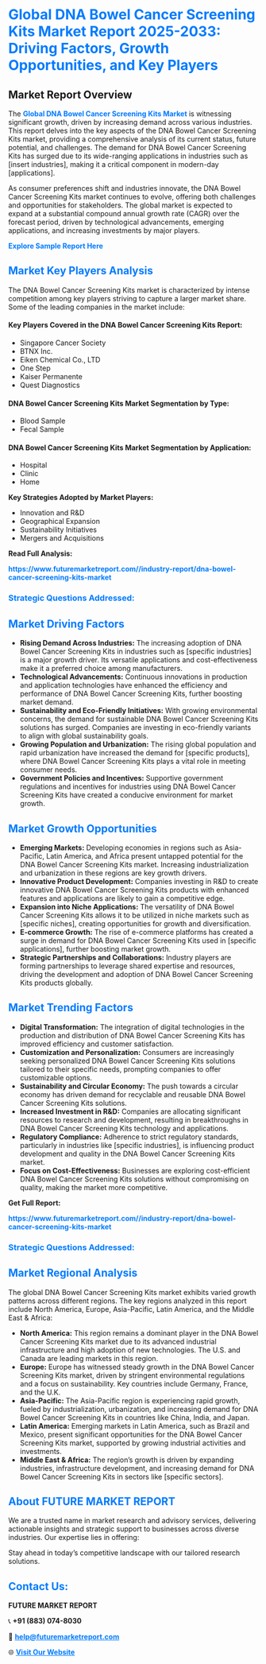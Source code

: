 <h1 style="color: #007BFF;">Global DNA Bowel Cancer Screening Kits Market Report 2025-2033: Driving Factors, Growth Opportunities, and Key Players</h1>

<section id="overview">
<h2>Market Report Overview</h2>
<p>The <a href="https://www.futuremarketreport.com//industry-report/dna-bowel-cancer-screening-kits-market" style="color: #007BFF; text-decoration: none;"><strong>Global DNA Bowel Cancer Screening Kits Market</strong></a> is witnessing significant growth, driven by increasing demand across various industries. This report delves into the key aspects of the DNA Bowel Cancer Screening Kits market, providing a comprehensive analysis of its current status, future potential, and challenges. The demand for DNA Bowel Cancer Screening Kits has surged due to its wide-ranging applications in industries such as [insert industries], making it a critical component in modern-day [applications].</p>
<p>As consumer preferences shift and industries innovate, the DNA Bowel Cancer Screening Kits market continues to evolve, offering both challenges and opportunities for stakeholders. The global market is expected to expand at a substantial compound annual growth rate (CAGR) over the forecast period, driven by technological advancements, emerging applications, and increasing investments by major players.</p>
</section>

<section id="overview">
<p><a href="https://www.futuremarketreport.com//request-sample/reportId=53354" style="color: #007BFF; text-decoration: none;"><strong>Explore Sample Report Here</strong></a></p>
</section>

<section id="key-players">
<h2 style="color: #007BFF;">Market Key Players Analysis</h2>
<p>The DNA Bowel Cancer Screening Kits market is characterized by intense competition among key players striving to capture a larger market share. Some of the leading companies in the market include:</p>
<h4>Key Players Covered in the DNA Bowel Cancer Screening Kits Report:</h4>
<ul><li>Singapore Cancer Society</li><li>BTNX Inc.</li><li>Eiken Chemical Co., LTD</li><li>One Step</li><li>Kaiser Permanente</li><li>Quest Diagnostics</li></ul>
<h4>DNA Bowel Cancer Screening Kits Market Segmentation by Type:</h4>
<ul><li>Blood Sample</li><li>Fecal Sample</li></ul>

<h4>DNA Bowel Cancer Screening Kits Market Segmentation by Application:</h4>
<ul><li>Hospital</li><li>Clinic</li><li>Home</li></ul>
<p><strong>Key Strategies Adopted by Market Players:</strong></p>
<ul>
<li>Innovation and R&D</li>
<li>Geographical Expansion</li>
<li>Sustainability Initiatives</li>
<li>Mergers and Acquisitions</li>
</ul>
</section>

<section>
<p><strong>Read Full Analysis: </strong></p><a href="https://www.futuremarketreport.com//industry-report/dna-bowel-cancer-screening-kits-market" style="color: #007BFF; text-decoration: none;"><strong>https://www.futuremarketreport.com//industry-report/dna-bowel-cancer-screening-kits-market</strong></a>
<h3 style="color: #007BFF;">Strategic Questions Addressed:</h3>
</section>

<section id="driving-factors">
<h2 style="color: #007BFF;">Market Driving Factors</h2>
<ul>
<li><strong>Rising Demand Across Industries:</strong> The increasing adoption of DNA Bowel Cancer Screening Kits in industries such as [specific industries] is a major growth driver. Its versatile applications and cost-effectiveness make it a preferred choice among manufacturers.</li>
<li><strong>Technological Advancements:</strong> Continuous innovations in production and application technologies have enhanced the efficiency and performance of DNA Bowel Cancer Screening Kits, further boosting market demand.</li>
<li><strong>Sustainability and Eco-Friendly Initiatives:</strong> With growing environmental concerns, the demand for sustainable DNA Bowel Cancer Screening Kits solutions has surged. Companies are investing in eco-friendly variants to align with global sustainability goals.</li>
<li><strong>Growing Population and Urbanization:</strong> The rising global population and rapid urbanization have increased the demand for [specific products], where DNA Bowel Cancer Screening Kits plays a vital role in meeting consumer needs.</li>
<li><strong>Government Policies and Incentives:</strong> Supportive government regulations and incentives for industries using DNA Bowel Cancer Screening Kits have created a conducive environment for market growth.</li>
</ul>
</section>

<section id="growth-opportunities">
<h2 style="color: #007BFF;">Market Growth Opportunities</h2>
<ul>
<li><strong>Emerging Markets:</strong> Developing economies in regions such as Asia-Pacific, Latin America, and Africa present untapped potential for the DNA Bowel Cancer Screening Kits market. Increasing industrialization and urbanization in these regions are key growth drivers.</li>
<li><strong>Innovative Product Development:</strong> Companies investing in R&D to create innovative DNA Bowel Cancer Screening Kits products with enhanced features and applications are likely to gain a competitive edge.</li>
<li><strong>Expansion into Niche Applications:</strong> The versatility of DNA Bowel Cancer Screening Kits allows it to be utilized in niche markets such as [specific niches], creating opportunities for growth and diversification.</li>
<li><strong>E-commerce Growth:</strong> The rise of e-commerce platforms has created a surge in demand for DNA Bowel Cancer Screening Kits used in [specific applications], further boosting market growth.</li>
<li><strong>Strategic Partnerships and Collaborations:</strong> Industry players are forming partnerships to leverage shared expertise and resources, driving the development and adoption of DNA Bowel Cancer Screening Kits products globally.</li>
</ul>
</section>

<section id="trending-factors">
<h2 style="color: #007BFF;">Market Trending Factors</h2>
<ul>
<li><strong>Digital Transformation:</strong> The integration of digital technologies in the production and distribution of DNA Bowel Cancer Screening Kits has improved efficiency and customer satisfaction.</li>
<li><strong>Customization and Personalization:</strong> Consumers are increasingly seeking personalized DNA Bowel Cancer Screening Kits solutions tailored to their specific needs, prompting companies to offer customizable options.</li>
<li><strong>Sustainability and Circular Economy:</strong> The push towards a circular economy has driven demand for recyclable and reusable DNA Bowel Cancer Screening Kits solutions.</li>
<li><strong>Increased Investment in R&D:</strong> Companies are allocating significant resources to research and development, resulting in breakthroughs in DNA Bowel Cancer Screening Kits technology and applications.</li>
<li><strong>Regulatory Compliance:</strong> Adherence to strict regulatory standards, particularly in industries like [specific industries], is influencing product development and quality in the DNA Bowel Cancer Screening Kits market.</li>
<li><strong>Focus on Cost-Effectiveness:</strong> Businesses are exploring cost-efficient DNA Bowel Cancer Screening Kits solutions without compromising on quality, making the market more competitive.</li>
</ul>
</section>

<section>
<p><strong>Get Full Report: </strong></p><a href="https://www.futuremarketreport.com//industry-report/dna-bowel-cancer-screening-kits-market" style="color: #007BFF; text-decoration: none;"><strong>https://www.futuremarketreport.com//industry-report/dna-bowel-cancer-screening-kits-market</strong></a>
<h3 style="color: #007BFF;">Strategic Questions Addressed:</h3>
</section>


<section id="regional-analysis">
<h2 style="color: #007BFF;">Market Regional Analysis</h2>
<p>The global DNA Bowel Cancer Screening Kits market exhibits varied growth patterns across different regions. The key regions analyzed in this report include North America, Europe, Asia-Pacific, Latin America, and the Middle East & Africa:</p>
<ul>
<li><strong>North America:</strong> This region remains a dominant player in the DNA Bowel Cancer Screening Kits market due to its advanced industrial infrastructure and high adoption of new technologies. The U.S. and Canada are leading markets in this region.</li>
<li><strong>Europe:</strong> Europe has witnessed steady growth in the DNA Bowel Cancer Screening Kits market, driven by stringent environmental regulations and a focus on sustainability. Key countries include Germany, France, and the U.K.</li>
<li><strong>Asia-Pacific:</strong> The Asia-Pacific region is experiencing rapid growth, fueled by industrialization, urbanization, and increasing demand for DNA Bowel Cancer Screening Kits in countries like China, India, and Japan.</li>
<li><strong>Latin America:</strong> Emerging markets in Latin America, such as Brazil and Mexico, present significant opportunities for the DNA Bowel Cancer Screening Kits market, supported by growing industrial activities and investments.</li>
<li><strong>Middle East & Africa:</strong> The region’s growth is driven by expanding industries, infrastructure development, and increasing demand for DNA Bowel Cancer Screening Kits in sectors like [specific sectors].</li>
</ul>
</section>

<footer>
<h2 style="color: #007BFF;">About FUTURE MARKET REPORT</h2>
<p>We are a trusted name in market research and advisory services, delivering actionable insights and strategic support to businesses across diverse industries. Our expertise lies in offering:</p>

<p>Stay ahead in today’s competitive landscape with our tailored research solutions.</p>

<h2 style="color: #007BFF;">Contact Us:</h2>
<p><strong>FUTURE MARKET REPORT</strong></p>
<p>📞 <strong>+91 (883) 074-8030</strong></p>
<p>📧 <strong><a href="mailto:help@futuremarketreport.com" style="color: #007BFF;">help@futuremarketreport.com</a></strong></p>
<p>🌐 <strong><a href="https://www.futuremarketreport.com/" style="color: #007BFF;">Visit Our Website</a></strong></p>
</footer>
